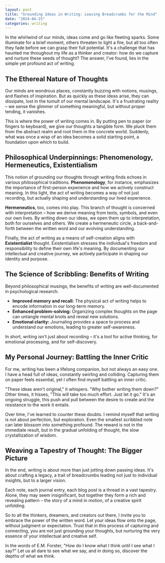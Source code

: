 ```yaml
---
layout: post
title: "Grounding Ideas in Writing: Leaving Breadcrumbs for the Mind"
date: "2024-04-23"
categories: writing
---
```


In the whirlwind of our minds, ideas come and go like fleeting sparks. Some illuminate for a brief moment, others threaten to light a fire, but all too often they fade before we can grasp their full potential. It's a challenge that has haunted me throughout my life as a thinker and creator: how do we capture and nurture these seeds of thought? The answer, I've found, lies in the simple yet profound act of writing.

## The Ethereal Nature of Thoughts

Our minds are wondrous places, constantly buzzing with notions, musings, and flashes of inspiration. But as quickly as these ideas arise, they can dissipate, lost in the tumult of our mental landscape. It's a frustrating reality – we sense the glimmer of something meaningful, but without proper tending, it vanishes.

This is where the power of writing comes in. By putting pen to paper (or fingers to keyboard), we give our thoughts a tangible form. We pluck them from the abstract realm and root them in the concrete world. Suddenly, what was once a wisp of an idea becomes a solid starting point, a foundation upon which to build.

## Philosophical Underpinnings: Phenomenology, Hermeneutics, Existentialism

This notion of grounding our thoughts through writing finds echoes in various philosophical traditions. **Phenomenology**, for instance, emphasizes the importance of first-person experience and how we actively construct meaning. In this light, the act of writing becomes a way of not just recording, but actually shaping and understanding our lived experience.

**Hermeneutics**, too, comes into play. This branch of thought is concerned with interpretation – how we derive meaning from texts, symbols, and even our own lives. By writing down our ideas, we open them up to interpretation, both for ourselves and others. We create a hermeneutic circle, a back-and-forth between the written word and our evolving understanding.

Finally, the act of writing as a means of self-creation aligns with **Existentialist** thought. Existentialism stresses the individual's freedom and responsibility to define their own life's meaning. By documenting our intellectual and creative journey, we actively participate in shaping our identity and purpose.

## The Science of Scribbling: Benefits of Writing

Beyond philosophical musings, the benefits of writing are well-documented in psychological research:

- **Improved memory and recall:** The physical act of writing helps to encode information in our long-term memory.
- **Enhanced problem-solving:** Organizing complex thoughts on the page can untangle mental knots and reveal new solutions.
- **Emotional clarity:** Journaling provides a space to process and understand our emotions, leading to greater self-awareness.

In short, writing isn't just about recording – it's a tool for active thinking, for emotional processing, and for self-discovery.

## My Personal Journey: Battling the Inner Critic

For me, writing has been a lifelong companion, but not always an easy one. I have a head full of ideas, constantly swirling and colliding. Capturing them on paper feels essential, yet I often find myself battling an inner critic.

"These ideas aren't original," it whispers. "Why bother writing them down?" Other times, it hisses, "This will take too much effort. Just let it go." It's an ongoing struggle, this push and pull between the desire to create and the resistance to the work it entails.

Over time, I've learned to counter these doubts. I remind myself that writing is not about perfection, but exploration. Even the smallest scribbled note can later blossom into something profound. The reward is not in the immediate result, but in the gradual unfolding of thought, the slow crystallization of wisdom.

## Weaving a Tapestry of Thought: The Bigger Picture

In the end, writing is about more than just jotting down passing ideas. It's about crafting a legacy, a trail of breadcrumbs leading not just to individual insights, but to a larger vision.

Each note, each journal entry, each blog post is a thread in a vast tapestry. Alone, they may seem insignificant, but together they form a rich and revealing pattern – the story of a mind in motion, of a creative spirit unfolding.

So to all the thinkers, dreamers, and creators out there, I invite you to embrace the power of the written word. Let your ideas flow onto the page, without judgment or expectation. Trust that in this process of capturing and connecting, you are not just grounding your thoughts, but nurturing the very essence of your intellectual and creative self.

In the words of E.M. Forster, "How do I know what I think until I see what I say?" Let us all dare to see what we say, and in doing so, discover the depths of what we think.
